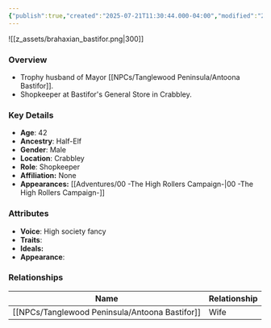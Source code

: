 ```yaml
---
{"publish":true,"created":"2025-07-21T11:30:44.000-04:00","modified":"2025-09-05T08:40:24.913-04:00","published":"2025-09-05T08:40:24.913-04:00","cssclasses":"","Age":"42","Ancestry":"Half-Elf","Gender":"Male","Location":["Crabbley"],"Role":["Shopkeeper"],"Affiliation":["None"],"Appearances":["[[00 -The High Rollers Campaign-]]"]}
---
```



![[z_assets/brahaxian_bastifor.png|300]]

### Overview
- Trophy husband of Mayor [[NPCs/Tanglewood Peninsula/Antoona Bastifor]].
- Shopkeeper at Bastifor's General Store in Crabbley.

### Key Details
- **Age**: 42
- **Ancestry**: Half-Elf
- **Gender**: Male
- **Location**: Crabbley
- **Role**: Shopkeeper
- **Affiliation:** None
- **Appearances:** [[Adventures/00 -The High Rollers Campaign-\|00 -The High Rollers Campaign-]]

### Attributes
- **Voice**: High society fancy
- **Traits**: 
- **Ideals:** 
- **Appearance**:

### Relationships

| Name                 | Relationship |
| -------------------- | ------------ |
| [[NPCs/Tanglewood Peninsula/Antoona Bastifor]] | Wife         |

